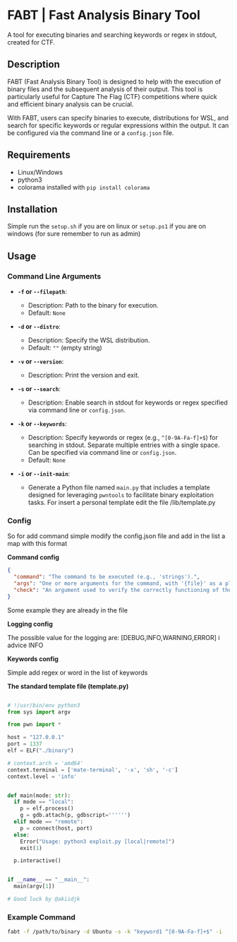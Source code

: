 # FABT | Fast Analysis Binary Tool

A tool for executing binaries and searching keywords or regex in stdout, created for CTF.

## Description

FABT (Fast Analysis Binary Tool) is designed to help with the execution of binary files and the subsequent analysis of
their output. This tool is particularly useful for Capture The Flag (CTF) competitions where quick and efficient binary
analysis can be crucial.

With FABT, users can specify binaries to execute, distributions for WSL, and search for specific keywords or regular
expressions within the output. It can be configured via the command line or a `config.json` file.

## Requirements

- Linux/Windows
- python3
- colorama installed with ```pip install colorama```

## Installation

Simple run the ```setup.sh``` if you are on linux or ```setup.ps1``` if you are on windows (for sure remember to run as
admin)

## Usage

### Command Line Arguments

- **`-f` or `--filepath`**:
  - Description: Path to the binary for execution.
  - Default: `None`

- **`-d` or `--distro`**:
  - Description: Specify the WSL distribution.
  - Default: `""` (empty string)

- **`-v` or `--version`**:
  - Description: Print the version and exit.

- **`-s` or `--search`**:
  - Description: Enable search in stdout for keywords or regex specified via command line or `config.json`.

- **`-k` or `--keywords`**:
  - Description: Specify keywords or regex (e.g., `^[0-9A-Fa-f]+$`) for searching in stdout. Separate multiple entries
    with a single space. Can be specified via command line or `config.json`.
  - Default: `None`

- **`-i` or `--init-main`**:
  - Generate a Python file named `main.py` that includes a template designed for leveraging `pwntools` to facilitate
    binary exploitation tasks. For insert a personal template edit the file /lib/template.py

### Config

So for add command simple modify the config.json file and add in the list a map with this format

**Command config**

```json
{
  "command": "The command to be executed (e.g., 'strings').",
  "args": "One or more arguments for the command, with '{file}' as a placeholder for the file path.",
  "check": "An argument used to verify the correctly functioning of the command. (e.g., '-v or --version')"
}
```

Some example they are already in the file

**Logging config**

The possible value for the logging are: [DEBUG,INFO,WARNING,ERROR] i advice INFO

**Keywords config**

Simple add regex or word in the list of keywords

**The standard template file (template.py)**

```python

# !/usr/bin/env python3
from sys import argv

from pwn import *

host = "127.0.0.1"
port = 1337
elf = ELF("./binary")

# context.arch = 'amd64'
context.terminal = ['mate-terminal', '-x', 'sh', '-c']
context.level = 'info'


def main(mode: str):
  if mode == "local":
    p = elf.process()
    g = gdb.attach(p, gdbscript='''''')
  elif mode == "remote":
    p = connect(host, port)
  else:
    Error("Usage: python3 exploit.py [local|remote]")
    exit(1)

  p.interactive()


if __name__ == "__main__":
  main(argv[1])

# Good luck by @akiidjk


```

### Example Command

```sh
fabt -f /path/to/binary -d Ubuntu -s -k "keyword1 ^[0-9A-Fa-f]+$" -i
